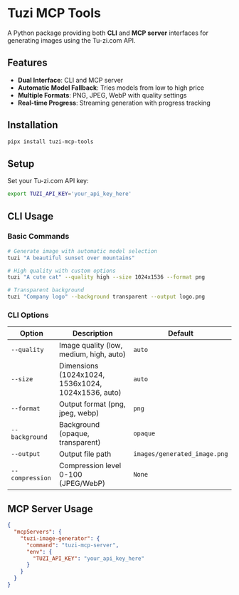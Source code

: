 # Tuzi MCP Tools

A Python package providing both **CLI** and **MCP server** interfaces for generating images using the Tu-zi.com API.

## Features

- **Dual Interface**: CLI and MCP server
- **Automatic Model Fallback**: Tries models from low to high price
- **Multiple Formats**: PNG, JPEG, WebP with quality settings
- **Real-time Progress**: Streaming generation with progress tracking

## Installation

```bash
pipx install tuzi-mcp-tools
```

## Setup

Set your Tu-zi.com API key:

```bash
export TUZI_API_KEY='your_api_key_here'
```

## CLI Usage

### Basic Commands

```bash
# Generate image with automatic model selection
tuzi "A beautiful sunset over mountains"

# High quality with custom options
tuzi "A cute cat" --quality high --size 1024x1536 --format png

# Transparent background
tuzi "Company logo" --background transparent --output logo.png
```

### CLI Options

| Option | Description | Default |
|--------|-------------|---------|
| `--quality` | Image quality (low, medium, high, auto) | `auto` |
| `--size` | Dimensions (1024x1024, 1536x1024, 1024x1536, auto) | `auto` |
| `--format` | Output format (png, jpeg, webp) | `png` |
| `--background` | Background (opaque, transparent) | `opaque` |
| `--output` | Output file path | `images/generated_image.png` |
| `--compression` | Compression level 0-100 (JPEG/WebP) | `None` |

## MCP Server Usage

```json
{
  "mcpServers": {
    "tuzi-image-generator": {
      "command": "tuzi-mcp-server",
      "env": {
        "TUZI_API_KEY": "your_api_key_here"
      }
    }
  }
}
```